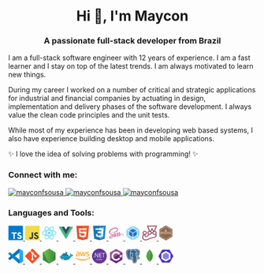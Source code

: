 <h1 align="center">Hi 👋, I'm Maycon</h1>
<h3 align="center">A passionate full-stack developer from Brazil</h3>

<p align="left">

I am a full-stack software engineer with 12 years of experience.
I am a fast learner and I stay on top of the latest trends.
I am always motivated to learn new things.

During my career I worked on a number of critical and strategic applications for industrial and financial companies by actuating in design, implementation and delivery phases of the software development.
I always value the clean code principles and the unit tests.

While most of my experience has been in developing web based systems, I also have experience building desktop and mobile applications.

✨ I love the idea of solving problems with programming! ✨

</p>

<h3 align="left">Connect with me:</h3>
<p align="left">
  <a href="https://linkedin.com/in/mayconfsousa" target="blank">
    <img src="https://img.shields.io/badge/LinkedIn-0077B5?style=for-the-badge&logo=linkedin&logoColor=white" alt="mayconfsousa" />
  </a>
  <a href="mailto:mayconfsousa@gmail.com" target="blank">
    <img src="https://img.shields.io/badge/Gmail-D14836?style=for-the-badge&logo=gmail&logoColor=white" alt="mayconfsousa" />
  </a>
  <a href="https://dev.to/mayconfsousa" target="blank">
    <img src="https://img.shields.io/badge/dev.to-0A0A0A?style=for-the-badge&logo=dev.to&logoColor=white" alt="mayconfsousa" />
  </a>  
</p>

<h3 align="left">Languages and Tools:</h3>
<p align="left">
  <a href="https://www.typescriptlang.org/">
    <img src="https://raw.githubusercontent.com/devicons/devicon/master/icons/typescript/typescript-original.svg" width="30" height="30" />
  </a>
  <a href="https://www.w3schools.com/js/">
    <img src="https://raw.githubusercontent.com/devicons/devicon/master/icons/javascript/javascript-original.svg" width="30" height="30" />
  </a>
  <a href="https://reactjs.org/">
    <img src="https://raw.githubusercontent.com/devicons/devicon/master/icons/react/react-original.svg" width="30" height="30" />
  </a>
  <a href="https://vuejs.org/">
    <img src="https://raw.githubusercontent.com/devicons/devicon/master/icons/vuejs/vuejs-original.svg" width="30" height="30" />
  </a>
  <a href="https://www.w3schools.com/html/">
    <img src="https://raw.githubusercontent.com/devicons/devicon/master/icons/html5/html5-original.svg" width="30" height="30" />
  </a>
  <a href="https://www.w3schools.com/css/">
    <img src="https://raw.githubusercontent.com/devicons/devicon/master/icons/css3/css3-original.svg" width="30" height="30" />
  </a>
  <a href="https://sass-lang.com/">
    <img src="https://raw.githubusercontent.com/devicons/devicon/master/icons/sass/sass-original.svg" width="30" height="30" />
  </a>
  <a href="https://webpack.js.org/">
    <img src="https://raw.githubusercontent.com/devicons/devicon/master/icons/webpack/webpack-original.svg" width="30" height="30" /></
  a>  
  <a href="https://jestjs.io/">
    <img src="https://raw.githubusercontent.com/devicons/devicon/master/icons/jest/jest-plain.svg" width="30" height="30" />
  </a>
  <a href="https://mochajs.org/">
    <img src="https://raw.githubusercontent.com/devicons/devicon/master/icons/mocha/mocha-plain.svg" width="30" height="30" />
  </a>
</p>
<p align="left">
  <a href="https://code.visualstudio.com/">
    <img src="https://raw.githubusercontent.com/devicons/devicon/master/icons/vscode/vscode-original.svg" width="30" height="30" />
  </a>
  <a href="https://git-scm.com/">
    <img src="https://raw.githubusercontent.com/devicons/devicon/master/icons/git/git-original.svg" width="30" height="30" />
  </a>
  <a href="https://nodejs.org/en/">
    <img src="https://raw.githubusercontent.com/devicons/devicon/master/icons/nodejs/nodejs-original.svg" width="30" height="30" />
  </a>
  <a href="https://www.docker.com/">
    <img src="https://raw.githubusercontent.com/devicons/devicon/master/icons/docker/docker-original.svg" width="30" height="30" />
  </a>
  <a href="https://aws.amazon.com/">
    <img src="https://raw.githubusercontent.com/devicons/devicon/master/icons/amazonwebservices/amazonwebservices-plain-wordmark.svg" width="30" height="30" />
  </a>
  <a href="https://docs.microsoft.com/en-us/dotnet/">
    <img src="https://raw.githubusercontent.com/devicons/devicon/master/icons/dotnetcore/dotnetcore-original.svg" width="30" height="30" />
  </a>
  <a href="https://docs.microsoft.com/en-us/dotnet/csharp/">
    <img src="https://raw.githubusercontent.com/devicons/devicon/master/icons/csharp/csharp-original.svg" width="30" height="30" />
  </a>
  <a href="https://www.postgresql.org/">
    <img src="https://raw.githubusercontent.com/devicons/devicon/master/icons/postgresql/postgresql-original.svg" width="30" height="30" />
  </a>
  <a href="https://www.mongodb.com/">
    <img src="https://raw.githubusercontent.com/devicons/devicon/master/icons/mongodb/mongodb-original.svg" width="30" height="30" />
  </a>
  <a href="https://eslint.org/">
    <img src="https://raw.githubusercontent.com/devicons/devicon/master/icons/eslint/eslint-original.svg" width="30" height="30" />
  </a>
</p>
